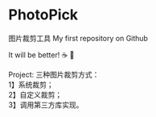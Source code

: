 # PhotoPick
图片裁剪工具
My first repository on Github

 It will be better! :coffee: :football:
 
 Project:
   三种图片裁剪方式：<br>
      1】系统裁剪；<br>
      2】自定义裁剪；<br>
      3】调用第三方库实现。
